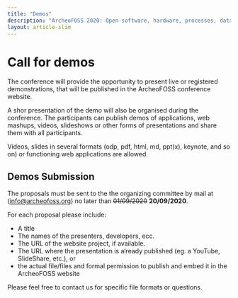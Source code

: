 ```yaml
---
title: "Demos"
description: "ArcheoFOSS 2020: Open software, hardware, processes, data and formats in archaeological research"
layout: article-slim
---
```


# Call for demos
The conference will provide the opportunity to present live or registered demonstrations, 
that will be published in the ArcheoFOSS conference website. 

A shor presentation of the demo will also be organised during the conference.
The participants can publish demos of applications, web mashups, videos, slideshows or
other forms of presentations and share them with all participants.

Videos, slides in several formats (odp, pdf, html, md, ppt(x), keynote, and so on) or functioning 
web applications are allowed.


## Demos Submission
The proposals must be sent to the the organizing committee by mail at
([info@archeofoss.org](mailto:info@archeofoss.org)) no later 
than <strike>01/09/2020</strike> **20/09/2020**.

For each proposal please include:
- A title
- The names of the presenters, developers, ecc.
- The URL of the website project, if available.
- The URL where the presentation is already published (eg. a YouTube, SlideShare, etc.), or
- the actual file/files and formal permission to publish and embed it in the ArcheoFOSS website

Please feel free to contact us for specific file formats or questions.

